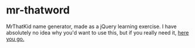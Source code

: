 # mr-thatword
MrThatKid name generator, made as a jQuery learning exercise. I have absolutely no idea why you'd want to use this, but if you really need it, [here you go.](https://rawcdn.githack.com/ElliottBelardo/mr-thatword/4998302bf0f3e84fcd06b3ce1d913ebebef7acf5/index.html)
